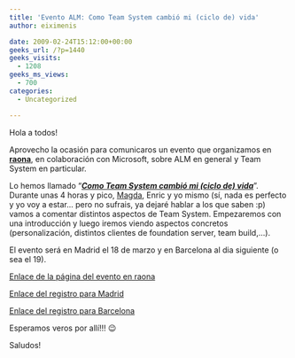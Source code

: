 ```yaml
---
title: 'Evento ALM: Como Team System cambió mi (ciclo de) vida'
author: eiximenis

date: 2009-02-24T15:12:00+00:00
geeks_url: /?p=1440
geeks_visits:
  - 1208
geeks_ms_views:
  - 700
categories:
  - Uncategorized

---
```

Hola a todos!

Aprovecho la ocasión para comunicaros un evento que organizamos en **[raona][1]**, en colaboración con Microsoft, sobre ALM en general y Team System en particular.

Lo hemos llamado &ldquo;_**[Como Team System cambió mi (ciclo de) vida][2]**_&rdquo;. Durante unas 4 horas y pico, [Magda][3], Enric y yo mismo (sí, nada es perfecto y yo voy a estar... pero no sufrais, ya dejaré hablar a los que saben :p) vamos a comentar distintos aspectos de Team System. Empezaremos con una introducción y luego iremos viendo aspectos concretos (personalización, distintos clientes de foundation server, team build,...).

El evento será en Madrid el 18 de marzo y en Barcelona al dia siguiente (o sea el 19).

[Enlace de la página del evento en raona][2]

[Enlace del registro para Madrid][4]

[Enlace del registro para Barcelona][5]

Esperamos veros por allí!!! 😉

Saludos!

 [1]: http://www.raona.com/
 [2]: http://www.raona.com/Formacio/Seminaris/Seminarios2009/TeamSystem/tabid/368/Default.aspx
 [3]: http://www.magda.es
 [4]: http://msevents.microsoft.com/CUI/EventDetail.aspx?EventID=1032399121&Culture=es-ES
 [5]: http://msevents.microsoft.com/CUI/EventDetail.aspx?EventID=1032398919&Culture=es-ES
